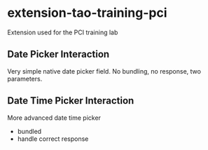 # extension-tao-training-pci

Extension used for the PCI training lab

## Date Picker Interaction

Very simple native date picker field. 
No bundling, no response, two parameters.

## Date Time Picker Interaction

More advanced date time picker

 - bundled
 - handle correct response 
 
